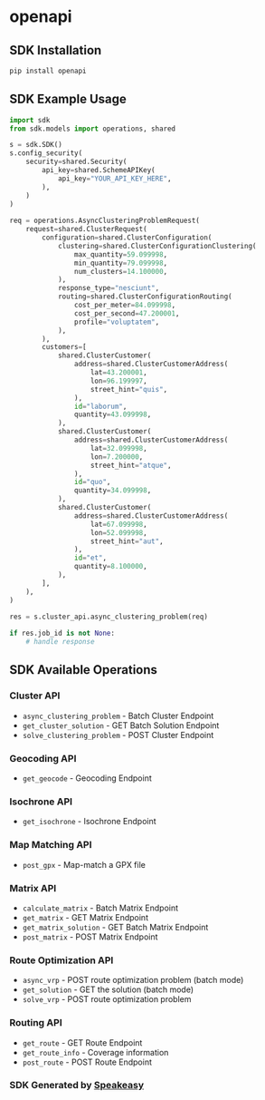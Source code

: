 # openapi

<!-- Start SDK Installation -->
## SDK Installation

```bash
pip install openapi
```
<!-- End SDK Installation -->

## SDK Example Usage
<!-- Start SDK Example Usage -->
```python
import sdk
from sdk.models import operations, shared

s = sdk.SDK()
s.config_security(
    security=shared.Security(
        api_key=shared.SchemeAPIKey(
            api_key="YOUR_API_KEY_HERE",
        ),
    )
)
    
req = operations.AsyncClusteringProblemRequest(
    request=shared.ClusterRequest(
        configuration=shared.ClusterConfiguration(
            clustering=shared.ClusterConfigurationClustering(
                max_quantity=59.099998,
                min_quantity=79.099998,
                num_clusters=14.100000,
            ),
            response_type="nesciunt",
            routing=shared.ClusterConfigurationRouting(
                cost_per_meter=84.099998,
                cost_per_second=47.200001,
                profile="voluptatem",
            ),
        ),
        customers=[
            shared.ClusterCustomer(
                address=shared.ClusterCustomerAddress(
                    lat=43.200001,
                    lon=96.199997,
                    street_hint="quis",
                ),
                id="laborum",
                quantity=43.099998,
            ),
            shared.ClusterCustomer(
                address=shared.ClusterCustomerAddress(
                    lat=32.099998,
                    lon=7.200000,
                    street_hint="atque",
                ),
                id="quo",
                quantity=34.099998,
            ),
            shared.ClusterCustomer(
                address=shared.ClusterCustomerAddress(
                    lat=67.099998,
                    lon=52.099998,
                    street_hint="aut",
                ),
                id="et",
                quantity=8.100000,
            ),
        ],
    ),
)
    
res = s.cluster_api.async_clustering_problem(req)

if res.job_id is not None:
    # handle response
```
<!-- End SDK Example Usage -->

<!-- Start SDK Available Operations -->
## SDK Available Operations

### Cluster API

* `async_clustering_problem` - Batch Cluster Endpoint
* `get_cluster_solution` - GET Batch Solution Endpoint
* `solve_clustering_problem` - POST Cluster Endpoint

### Geocoding API

* `get_geocode` - Geocoding Endpoint

### Isochrone API

* `get_isochrone` - Isochrone Endpoint

### Map Matching API

* `post_gpx` - Map-match a GPX file

### Matrix API

* `calculate_matrix` - Batch Matrix Endpoint
* `get_matrix` - GET Matrix Endpoint
* `get_matrix_solution` - GET Batch Matrix Endpoint
* `post_matrix` - POST Matrix Endpoint

### Route Optimization API

* `async_vrp` - POST route optimization problem (batch mode)
* `get_solution` - GET the solution (batch mode)
* `solve_vrp` - POST route optimization problem

### Routing API

* `get_route` - GET Route Endpoint
* `get_route_info` - Coverage information
* `post_route` - POST Route Endpoint

<!-- End SDK Available Operations -->

### SDK Generated by [Speakeasy](https://docs.speakeasyapi.dev/docs/using-speakeasy/client-sdks)
